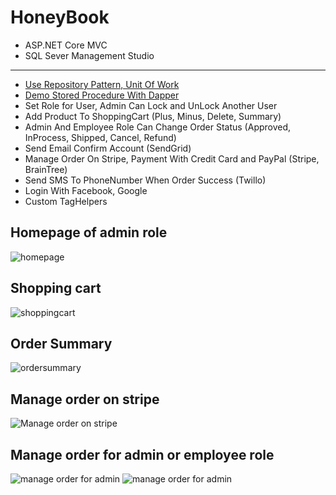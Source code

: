 # HoneyBook
- ASP.NET Core MVC
- SQL Sever Management Studio
-----------------
- [Use Repository Pattern, Unit Of Work](https://github.com/truong2307/HoneyBook/blob/master/HoneyBook.DataAccess/Repository/RepositoryAsync.cs)
- [Demo Stored Procedure With Dapper](https://github.com/truong2307/HoneyBook/blob/master/HoneyBook.DataAccess/Repository/SP_Call.cs)
- Set Role for User, Admin Can Lock and UnLock Another User
- Add Product To ShoppingCart (Plus, Minus, Delete, Summary)
- Admin And Employee Role Can Change Order Status (Approved, InProcess, Shipped, Cancel, Refund)
- Send Email Confirm Account (SendGrid)
- Manage Order On Stripe, Payment With Credit Card and PayPal (Stripe, BrainTree)
- Send SMS To PhoneNumber When Order Success (Twillo)
- Login With Facebook, Google
- Custom TagHelpers

## Homepage of admin role
![homepage](https://drive.google.com/uc?export=view&id=1dmbIDe1huP5AABiKHxfBG3vB54vEgD6H)

## Shopping cart
![shoppingcart](https://drive.google.com/uc?export=view&id=1Zt8AnwQ8Ftru8ZtrfJZ2Tl8mSY-juK2N)

## Order Summary
![ordersummary](https://drive.google.com/uc?export=view&id=1uBOYl4NFUOMPlYp4xD-keeQQ-sbHSu4x)

## Manage order on stripe
![Manage order on stripe](https://drive.google.com/uc?export=view&id=194gJXFnrE1Y3hI7A-BaOtO_fTSDHmid9)

## Manage order for admin or employee role 
![manage order for admin](https://drive.google.com/uc?export=view&id=1TFCVZ61vf57N5E2Ybuk7baRSrr2YsNNs)
![manage order for admin](https://drive.google.com/uc?export=view&id=1IZbqglvkV_NLfhky7wODq2G-VJLX-qCL)

